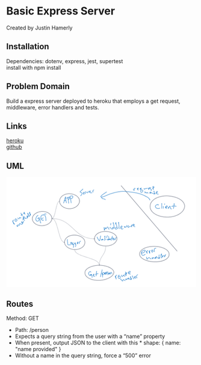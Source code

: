 # Basic Express Server

Created by Justin Hamerly

## Installation

Dependencies: dotenv, express, jest, supertest\
install with npm install

## Problem Domain

Build a express server deployed to heroku that employs a get request, middleware, error handlers and tests.

## Links

[heroku](https://justin-basic-express-server.herokuapp.com/)\
[github](https://github.com/JustinHamerly/basic-express-server)

## UML

![express server uml](./src/img/UML.PNG)

## Routes

Method: GET

* Path: /person
* Expects a query string from the user with a “name” property
* When present, output JSON to the client with this * shape: { name: "name provided" }
* Without a name in the query string, force a “500” error
